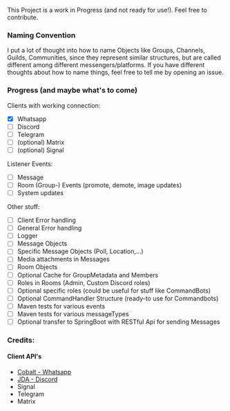 This Project is a work in Progress (and not ready for use!). Feel free to contribute.

### Naming Convention
I put a lot of thought into how to name Objects like Groups, Channels, Guilds, Communities, since they represent similar structures, but are called different among different messengers/platforms.
If you have different thoughts about how to name things, feel free to tell me by opening an issue.

### Progress (and maybe what's to come)
Clients with working connection:
- [x] Whatsapp
- [ ] Discord
- [ ] Telegram
- [ ] (optional) Matrix
- [ ] (optional) Signal

Listener Events:
- [ ] Message
- [ ] Room (Group-) Events (promote, demote, image updates)
- [ ] System updates

Other stuff:
- [ ] Client Error handling
- [ ] General Error handling
- [ ] Logger
- [ ] Message Objects
- [ ] Specific Message Objects (Poll, Location,...)
- [ ] Media attachments in Messages
- [ ] Room Objects
- [ ] Optional Cache for GroupMetadata and Members
- [ ] Roles in Rooms (Admin, Custom Discord roles)
- [ ] Optional specific roles (could be useful for stuff like CommandBots)
- [ ] Optional CommandHandler Structure (ready-to use for Commandbots)
- [ ] Maven tests for various events
- [ ] Maven tests for various messageTypes
- [ ] Optional transfer to SpringBoot with RESTful Api for sending Messages

### Credits:
#### Client API's
- [Cobalt - Whatsapp](https://github.com/Auties00/Cobalt)
- [JDA - Discord](https://github.com/discord-jda/JDA)
- Signal
- Telegram
- Matrix


